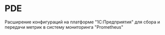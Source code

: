 # PDE
Расширение конфигураций на платформе "1С:Предприятия" для сбора и передачи метрик в систему мониторинга "Prometheus"
